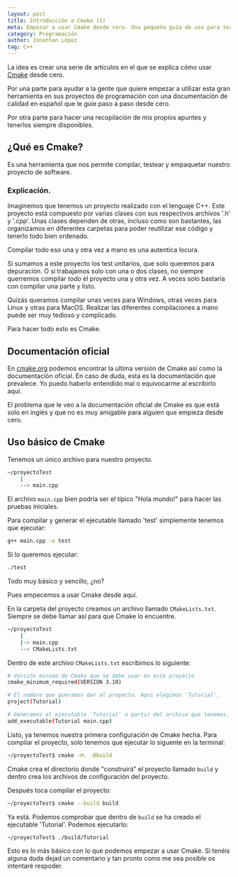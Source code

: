 ```yaml
---
layout: post
title: Introducción a Cmake (1)
meta: Empezar a usar Cmake desde cero. Una pequeña guía de uso para torpes
category: Programación
author: Jonathan López
tag: C++
---
```


La idea es crear una serie de artículos en el que se explica cómo usar [Cmake](https://cmake.org) desde cero.

Por una parte para ayudar a la gente que quiere empezar a utilizar esta gran herramienta en sus proyectos de programación con una documentación de calidad en español que le guíe paso a paso desde cero.

Por otra parte para hacer una recopilación de mis propios apuntes y tenerlos siempre disponibles.

## ¿Qué es Cmake?
Es una herramienta que nos permite compilar, testear y empaquetar nuestro proyecto de software.

### Explicación.
Imaginemos que tenemos un proyecto realizado con el lenguaje C++. Este proyecto está compuesto por varias clases con sus respectivos archivos '.h' y '.cpp'. Unas clases dependen de otras, incluso como son bastantes, las organizamos en diferentes carpetas para poder reutilizar ese código y tenerlo todo bien ordenado.

Compilar todo eso una y otra vez a mano es una autentica locura. 

Si sumamos a este proyecto los test unitarios, que solo queremos para depuración. O si trabajamos solo con una o dos clases, no siempre querremos compilar *todo* el proyecto una y otra vez. A veces solo bastaría con compilar una parte y listo.

Quizás queramos compilar unas veces para Windows, otras veces para Linux y otras para MacOS. Realizar las diferentes compilaciones a mano puede ser muy tedioso y complicado.

Para hacer todo esto es Cmake.

## Documentación oficial

En [cmake.org](https://cmake.org) podemos encontrar la ultima versión de Cmake así como la documentación oficial. En caso de duda, esta es la documentación que prevalece. Yo puedo haberlo entendido mal o equivocarme al escribirlo aquí. 

El problema que le veo a la documentación oficial de Cmake es que está solo en inglés y que no es muy amigable para alguien que empieza desde cero. 

## Uso básico de Cmake

Tenemos un único archivo para nuestro proyecto.

~~~ bash
~/proyectoTest
    |
    --> main.cpp
~~~

El archivo `main.cpp` bien podría ser el típico "Hola mundo!" para hacer las pruebas iniciales.

Para compilar y generar el ejecutable llamado 'test' simplemente tenemos que ejecutar:

~~~ bash
g++ main.cpp -o test
~~~

Si lo queremos ejecutar:

~~~ bash
./test
~~~

Todo muy básico y sencillo, ¿no? 

Pues empecemos a usar Cmake desde aquí.

En la carpeta del proyecto creamos un archivo llamado `CMakeLists.txt`. Siempre se debe llamar así para que Cmake lo encuentre.

~~~ bash
~/proyectoTest
    |
    |-> main.cpp
    --> CMakeLists.txt
~~~

Dentro de este archivo `CMakeLists.txt` escribimos lo siguiente:

~~~ bash
# Versión mínima de Cmake que se debe usar en este proyecto
cmake_minimum_required(VERSION 3.10)

# El nombre que queramos dar al proyecto. Aqui elegimos 'Tutorial'.
project(Tutorial)

# Generamos el ejecutable 'Tutorial' a partir del archivo que tenemos.
add_executable(Tutorial main.cpp)
~~~

Listo, ya tenemos nuestra primera configuración de Cmake hecha. Para compilar el proyecto, solo tenemos que ejecutar lo siguente en la terminal:

~~~ bash
~/proyectoTest$ cmake -H. -Bbuild
~~~

Cmake crea el directorio donde "construirá" el proyecto llamado `build` y dentro crea los archivos de configuración del proyecto.

Después toca compilar el proyecto:

~~~ bash
~/proyectoTest$ cmake --build build
~~~

Ya está. Podemos comprobar que dentro de `build` se ha creado el ejecutable 'Tutorial'. Podemos ejecutarlo:

~~~ bash
~/proyectoTest$ ./build/Tutorial
~~~

Esto es lo más básico con lo que podemos empezar a usar Cmake. Si tenéis alguna duda dejad un comentario y tan pronto como me sea posible os intentaré respoder.
